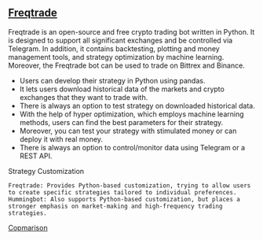 ## [Freqtrade](https://www.freqtrade.io/en/stable/)

Freqtrade is an open-source and free crypto trading bot written in Python. It is designed to support all significant exchanges and be controlled via Telegram. In addition, it contains backtesting, plotting and money management tools, and strategy optimization by machine learning. Moreover, the Freqtrade bot can be used to trade on Bittrex and Binance.


- Users can develop their strategy in Python using pandas.
- It lets users download historical data of the markets and crypto exchanges that they want to trade with.
- There is always an option to test strategy on downloaded historical data.
- With the help of hyper optimization, which employs machine learning methods, users can find the best parameters for their strategy.
- Moreover, you can test your strategy with stimulated money or can deploy it with real money.
- There is always an option to control/monitor data using Telegram or a REST API.



Strategy Customization

    Freqtrade: Provides Python-based customization, trying to allow users to create specific strategies tailored to individual preferences.
    Hummingbot: Also supports Python-based customization, but places a stronger emphasis on market-making and high-frequency trading strategies.

[Copmarison](https://theforexgeek.com/freqtrade-vs-hummingbot/)
